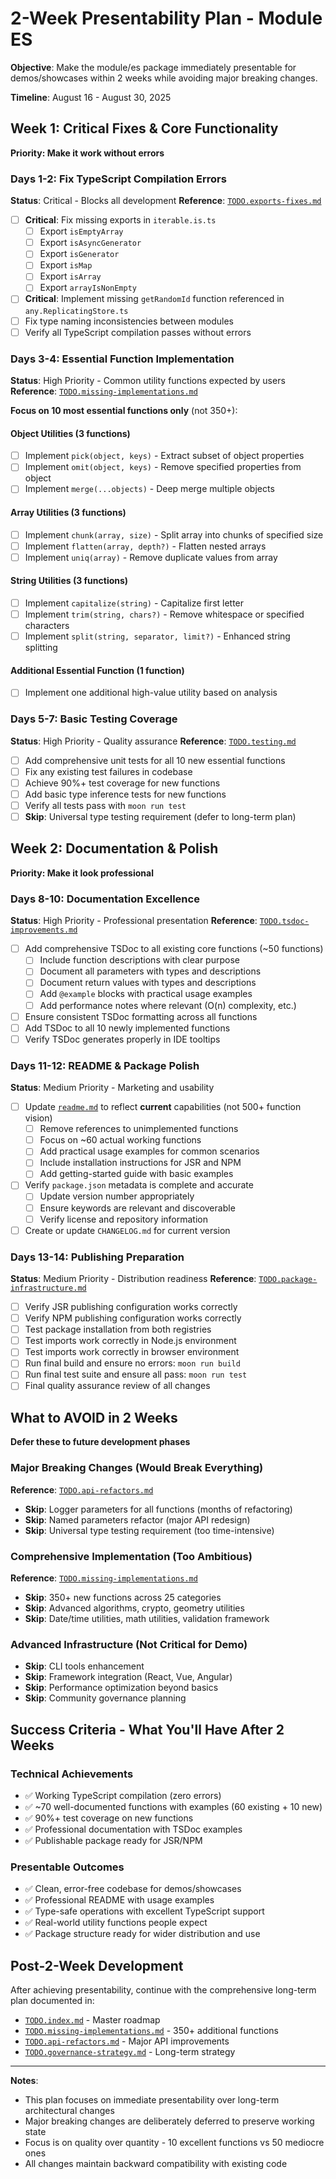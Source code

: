 # 2-Week Presentability Plan - Module ES

**Objective**: Make the module/es package immediately presentable for demos/showcases within 2 weeks while avoiding major breaking changes.

**Timeline**: August 16 - August 30, 2025

## Week 1: Critical Fixes & Core Functionality
**Priority: Make it work without errors**

### Days 1-2: Fix TypeScript Compilation Errors
**Status**: Critical - Blocks all development
**Reference**: [`TODO.exports-fixes.md`](TODO.exports-fixes.md)

- [ ] **Critical**: Fix missing exports in `iterable.is.ts`
  - [ ] Export `isEmptyArray`
  - [ ] Export `isAsyncGenerator` 
  - [ ] Export `isGenerator`
  - [ ] Export `isMap`
  - [ ] Export `isArray`
  - [ ] Export `arrayIsNonEmpty`
- [ ] **Critical**: Implement missing `getRandomId` function referenced in `any.ReplicatingStore.ts`
- [ ] Fix type naming inconsistencies between modules
- [ ] Verify all TypeScript compilation passes without errors

### Days 3-4: Essential Function Implementation
**Status**: High Priority - Common utility functions expected by users
**Reference**: [`TODO.missing-implementations.md`](TODO.missing-implementations.md)

**Focus on 10 most essential functions only** (not 350+):

#### Object Utilities (3 functions)
- [ ] Implement `pick(object, keys)` - Extract subset of object properties
- [ ] Implement `omit(object, keys)` - Remove specified properties from object
- [ ] Implement `merge(...objects)` - Deep merge multiple objects

#### Array Utilities (3 functions)  
- [ ] Implement `chunk(array, size)` - Split array into chunks of specified size
- [ ] Implement `flatten(array, depth?)` - Flatten nested arrays
- [ ] Implement `uniq(array)` - Remove duplicate values from array

#### String Utilities (3 functions)
- [ ] Implement `capitalize(string)` - Capitalize first letter
- [ ] Implement `trim(string, chars?)` - Remove whitespace or specified characters
- [ ] Implement `split(string, separator, limit?)` - Enhanced string splitting

#### Additional Essential Function (1 function)
- [ ] Implement one additional high-value utility based on analysis

### Days 5-7: Basic Testing Coverage
**Status**: High Priority - Quality assurance
**Reference**: [`TODO.testing.md`](TODO.testing.md)

- [ ] Add comprehensive unit tests for all 10 new essential functions
- [ ] Fix any existing test failures in codebase
- [ ] Achieve 90%+ test coverage for new functions
- [ ] Add basic type inference tests for new functions
- [ ] Verify all tests pass with `moon run test`
- [ ] **Skip**: Universal type testing requirement (defer to long-term plan)

## Week 2: Documentation & Polish
**Priority: Make it look professional**

### Days 8-10: Documentation Excellence  
**Status**: High Priority - Professional presentation
**Reference**: [`TODO.tsdoc-improvements.md`](TODO.tsdoc-improvements.md)

- [ ] Add comprehensive TSDoc to all existing core functions (~50 functions)
  - [ ] Include function descriptions with clear purpose
  - [ ] Document all parameters with types and descriptions
  - [ ] Document return values with types and descriptions
  - [ ] Add `@example` blocks with practical usage examples
  - [ ] Add performance notes where relevant (O(n) complexity, etc.)
- [ ] Ensure consistent TSDoc formatting across all functions
- [ ] Add TSDoc to all 10 newly implemented functions
- [ ] Verify TSDoc generates properly in IDE tooltips

### Days 11-12: README & Package Polish
**Status**: Medium Priority - Marketing and usability

- [ ] Update [`readme.md`](readme.md) to reflect **current** capabilities (not 500+ function vision)
  - [ ] Remove references to unimplemented functions
  - [ ] Focus on ~60 actual working functions
  - [ ] Add practical usage examples for common scenarios
  - [ ] Include installation instructions for JSR and NPM
  - [ ] Add getting-started guide with basic examples
- [ ] Verify `package.json` metadata is complete and accurate
  - [ ] Update version number appropriately
  - [ ] Ensure keywords are relevant and discoverable
  - [ ] Verify license and repository information
- [ ] Create or update `CHANGELOG.md` for current version

### Days 13-14: Publishing Preparation
**Status**: Medium Priority - Distribution readiness
**Reference**: [`TODO.package-infrastructure.md`](TODO.package-infrastructure.md)

- [ ] Verify JSR publishing configuration works correctly
- [ ] Verify NPM publishing configuration works correctly  
- [ ] Test package installation from both registries
- [ ] Test imports work correctly in Node.js environment
- [ ] Test imports work correctly in browser environment
- [ ] Run final build and ensure no errors: `moon run build`
- [ ] Run final test suite and ensure all pass: `moon run test`
- [ ] Final quality assurance review of all changes

## What to AVOID in 2 Weeks
**Defer these to future development phases**

### Major Breaking Changes (Would Break Everything)
**Reference**: [`TODO.api-refactors.md`](TODO.api-refactors.md)
- **Skip**: Logger parameters for all functions (months of refactoring)
- **Skip**: Named parameters refactor (major API redesign)
- **Skip**: Universal type testing requirement (too time-intensive)

### Comprehensive Implementation (Too Ambitious)
**Reference**: [`TODO.missing-implementations.md`](TODO.missing-implementations.md)
- **Skip**: 350+ new functions across 25 categories
- **Skip**: Advanced algorithms, crypto, geometry utilities
- **Skip**: Date/time utilities, math utilities, validation framework

### Advanced Infrastructure (Not Critical for Demo)
- **Skip**: CLI tools enhancement
- **Skip**: Framework integration (React, Vue, Angular)
- **Skip**: Performance optimization beyond basics
- **Skip**: Community governance planning

## Success Criteria - What You'll Have After 2 Weeks

### Technical Achievements
- ✅ Working TypeScript compilation (zero errors)
- ✅ ~70 well-documented functions with examples (60 existing + 10 new)
- ✅ 90%+ test coverage on new functions
- ✅ Professional documentation with TSDoc examples
- ✅ Publishable package ready for JSR/NPM

### Presentable Outcomes  
- ✅ Clean, error-free codebase for demos/showcases
- ✅ Professional README with usage examples
- ✅ Type-safe operations with excellent TypeScript support
- ✅ Real-world utility functions people expect
- ✅ Package structure ready for wider distribution and use

## Post-2-Week Development
After achieving presentability, continue with the comprehensive long-term plan documented in:
- [`TODO.index.md`](TODO.index.md) - Master roadmap
- [`TODO.missing-implementations.md`](TODO.missing-implementations.md) - 350+ additional functions
- [`TODO.api-refactors.md`](TODO.api-refactors.md) - Major API improvements
- [`TODO.governance-strategy.md`](TODO.governance-strategy.md) - Long-term strategy

---

**Notes**:
- This plan focuses on immediate presentability over long-term architectural changes
- Major breaking changes are deliberately deferred to preserve working state
- Focus is on quality over quantity - 10 excellent functions vs 50 mediocre ones
- All changes maintain backward compatibility with existing code